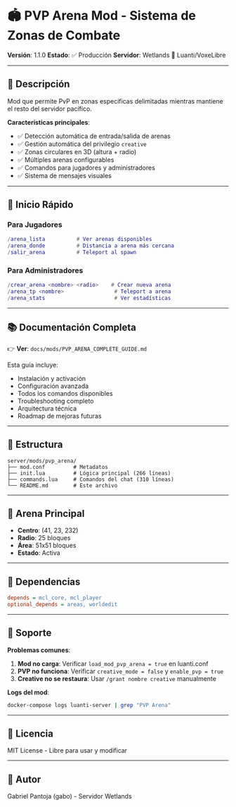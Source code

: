 # 🏟️ PVP Arena Mod - Sistema de Zonas de Combate

**Versión**: 1.1.0
**Estado**: ✅ Producción
**Servidor**: Wetlands 🌱 Luanti/VoxeLibre

---

## 📖 Descripción

Mod que permite PvP en zonas específicas delimitadas mientras mantiene el resto del servidor pacífico.

**Características principales**:
- ✅ Detección automática de entrada/salida de arenas
- ✅ Gestión automática del privilegio `creative`
- ✅ Zonas circulares en 3D (altura + radio)
- ✅ Múltiples arenas configurables
- ✅ Comandos para jugadores y administradores
- ✅ Sistema de mensajes visuales

---

## 🚀 Inicio Rápido

### Para Jugadores

```lua
/arena_lista          # Ver arenas disponibles
/arena_donde          # Distancia a arena más cercana
/salir_arena          # Teleport al spawn
```

### Para Administradores

```lua
/crear_arena <nombre> <radio>    # Crear nueva arena
/arena_tp <nombre>                # Teleport a arena
/arena_stats                      # Ver estadísticas
```

---

## 📚 Documentación Completa

👉 **Ver**: `docs/mods/PVP_ARENA_COMPLETE_GUIDE.md`

Esta guía incluye:
- Instalación y activación
- Configuración avanzada
- Todos los comandos disponibles
- Troubleshooting completo
- Arquitectura técnica
- Roadmap de mejoras futuras

---

## 📂 Estructura

```
server/mods/pvp_arena/
├── mod.conf         # Metadatos
├── init.lua         # Lógica principal (266 líneas)
├── commands.lua     # Comandos del chat (310 líneas)
└── README.md        # Este archivo
```

---

## 🎯 Arena Principal

- **Centro**: (41, 23, 232)
- **Radio**: 25 bloques
- **Área**: 51x51 bloques
- **Estado**: Activa

---

## 🔧 Dependencias

```ini
depends = mcl_core, mcl_player
optional_depends = areas, worldedit
```

---

## 🐛 Soporte

**Problemas comunes**:
1. **Mod no carga**: Verificar `load_mod_pvp_arena = true` en luanti.conf
2. **PVP no funciona**: Verificar `creative_mode = false` y `enable_pvp = true`
3. **Creative no se restaura**: Usar `/grant nombre creative` manualmente

**Logs del mod**:
```bash
docker-compose logs luanti-server | grep "PVP Arena"
```

---

## 📝 Licencia

MIT License - Libre para usar y modificar

---

## 👤 Autor

Gabriel Pantoja (gabo) - Servidor Wetlands
